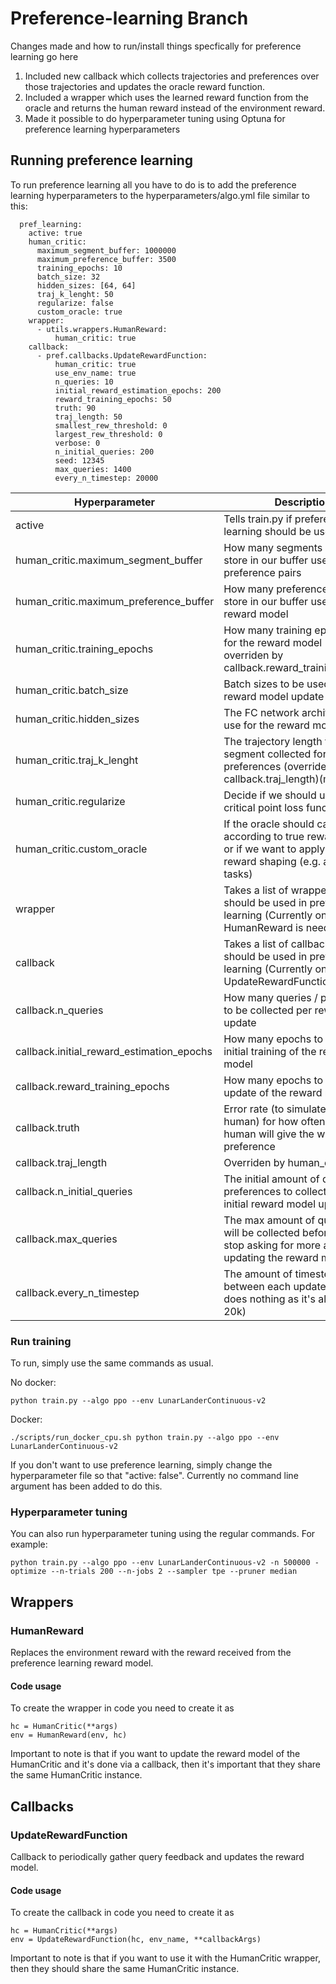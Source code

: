 # Preference-learning Branch
Changes made and how to run/install things specfically for preference learning go here

1) Included new callback which collects trajectories and preferences over those trajectories and updates the oracle reward function.
2) Included a wrapper which uses the learned reward function from the oracle and returns the human reward instead of the environment reward.
3) Made it possible to do hyperparameter tuning using Optuna for preference learning hyperparameters

## Running preference learning
To run preference learning all you have to do is to add the preference learning hyperparameters to the hyperparameters/algo.yml file similar to this:
~~~
  pref_learning:
    active: true
    human_critic:
      maximum_segment_buffer: 1000000
      maximum_preference_buffer: 3500
      training_epochs: 10
      batch_size: 32
      hidden_sizes: [64, 64]
      traj_k_lenght: 50
      regularize: false
      custom_oracle: true
    wrapper:
      - utils.wrappers.HumanReward:
          human_critic: true
    callback:
      - pref.callbacks.UpdateRewardFunction:
          human_critic: true
          use_env_name: true
          n_queries: 10
          initial_reward_estimation_epochs: 200
          reward_training_epochs: 50
          truth: 90
          traj_length: 50
          smallest_rew_threshold: 0
          largest_rew_threshold: 0
          verbose: 0
          n_initial_queries: 200
          seed: 12345
          max_queries: 1400
          every_n_timestep: 20000
~~~

| Hyperparameter                            | Description                                                                                                                              |
|-------------------------------------------|------------------------------------------------------------------------------------------------------------------------------------------|
| active                                    | Tells train.py if preference learning should be used                                                                                     |
| human_critic.maximum_segment_buffer       | How many segments we can store in our buffer used to collect preference pairs                                                            |
| human_critic.maximum_preference_buffer    | How many preferences we can store in our buffer used to update reward model                                                              |
| human_critic.training_epochs              | How many training epochs to run for the reward model (currently overriden by callback.reward_training_epochs)                            |
| human_critic.batch_size                   | Batch sizes to be used per reward model update                                                                                           |
| human_critic.hidden_sizes                 | The FC network architecture to use for the reward model                                                                                  |
| human_critic.traj_k_lenght                | The trajectory length for each segment collected for preferences (overrides callback.traj_length)(misspelled)                            |
| human_critic.regularize                   | Decide if we should use the critical point loss function                                                                                 |
| human_critic.custom_oracle                | If the oracle should calculate loss according to true reward function or if we want to apply some reward shaping (e.g. additional tasks) |
| wrapper                                   | Takes a list of wrappers that should be used in preference learning (Currently only HumanReward is needed)                               |
| callback                                  | Takes a list of callbacks that should be used in preference learning (Currently only uses UpdateRewardFunction)                          |
| callback.n_queries                        | How many queries / preferences to be collected per reward model update                                                                   |
| callback.initial_reward_estimation_epochs | How many epochs to run for the initial training of the reward model                                                                      |
| callback.reward_training_epochs           | How many epochs to run for the update of the reward model                                                                                |
| callback.truth                            | Error rate (to simulate faulty human) for how often the oracle human will give the wrong preference                                      |
| callback.traj_length                      | Overriden by human_critic                                                                                                                |
| callback.n_initial_queries                | The initial amount of queries / preferences to collect for the initial reward model update                                               |
| callback.max_queries                      | The max amount of queries that will be collected before the agent stop asking for more and stop updating the reward model                |
| callback.every_n_timestep                 | The amount of timesteps between each update (currently does nothing as it's always set to 20k)                                           |

### Run training

To run, simply use the same commands as usual.

No docker:
~~~
python train.py --algo ppo --env LunarLanderContinuous-v2
~~~
Docker:
~~~
./scripts/run_docker_cpu.sh python train.py --algo ppo --env LunarLanderContinuous-v2
~~~

If you don't want to use preference learning, simply change the hyperparameter file so that "active: false". Currently no command line argument has been added to do this.

### Hyperparameter tuning

You can also run hyperparameter tuning using the regular commands. For example:
~~~
python train.py --algo ppo --env LunarLanderContinuous-v2 -n 500000 -optimize --n-trials 200 --n-jobs 2 --sampler tpe --pruner median
~~~


## Wrappers

### HumanReward
Replaces the environment reward with the reward received from the preference learning reward model.

#### Code usage
To create the wrapper in code you need to create it as
~~~
hc = HumanCritic(**args)
env = HumanReward(env, hc)
~~~
Important to note is that if you want to update the reward model of the HumanCritic and it's done via a callback, then it's important that they share the same HumanCritic instance.

## Callbacks

### UpdateRewardFunction
Callback to periodically gather query feedback and updates the reward model.

#### Code usage
To create the callback in code you need to create it as
~~~
hc = HumanCritic(**args)
env = UpdateRewardFunction(hc, env_name, **callbackArgs)
~~~
Important to note is that if you want to use it with the HumanCritic wrapper, then they should share the same HumanCritic instance.